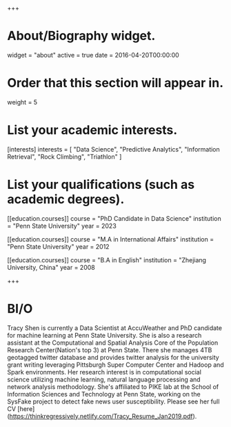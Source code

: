 +++
# About/Biography widget.
widget = "about"
active = true
date = 2016-04-20T00:00:00

# Order that this section will appear in.
weight = 5

# List your academic interests.
[interests]
  interests = [
    "Data Science",
    "Predictive Analytics",
    "Information Retrieval",
    "Rock Climbing",
    "Triathlon"
  ]

# List your qualifications (such as academic degrees).
[[education.courses]]
  course = "PhD Candidate in Data Science"
  institution = "Penn State University"
  year = 2023

[[education.courses]]
  course = "M.A in International Affairs"
  institution = "Penn State University"
  year = 2012

[[education.courses]]
  course = "B.A in English"
  institution = "Zhejiang University, China"
  year = 2008
 
+++

# BI/O

Tracy Shen is currently a Data Scientist at AccuWeather and PhD candidate for machine learning at Penn State University. She is also a research assistant at the Computational and Spatial Analysis Core of the Population Research Center(Nation's top 3) at Penn State. There she manages 4TB geotagged twitter database and provides twitter analysis for the university grant writing leveraging Pittsburgh Super Computer Center and Hadoop and Spark environments. Her research interest is in computational social science utilizing machine learning, natural language processing and network analysis methodology. She's affiliated to PIKE lab at the School of Information Sciences and Technology at Penn State, working on the SysFake project to detect fake news user susceptibility. Please see her full CV [here] (https://thinkregressively.netlify.com/Tracy_Resume_Jan2019.pdf).


